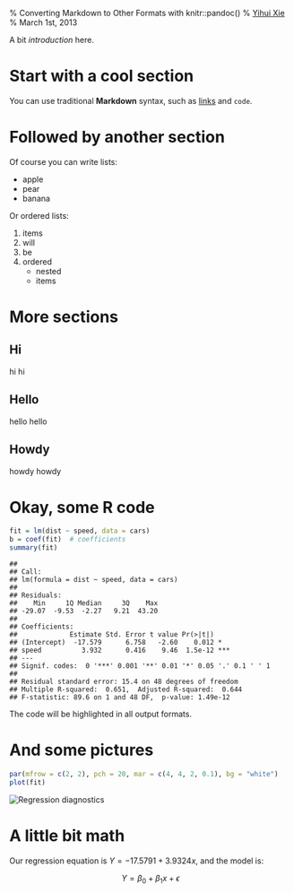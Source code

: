 % Converting Markdown to Other Formats with knitr::pandoc()
% [Yihui Xie](http://yihui.name)
% March 1st, 2013

<!--pandoc
t: html
s:
mathjax:
number-sections:

t: latex
number-sections:
-->

A bit _introduction_ here.

# Start with a cool section

You can use traditional **Markdown** syntax, such as [links](http://yihui.name/knitr) and `code`.

# Followed by another section

Of course you can write lists:

- apple
- pear
- banana

Or ordered lists:

1. items
1. will
1. be
1. ordered
    - nested
    - items

# More sections

## Hi

hi hi

## Hello

hello hello

## Howdy

howdy howdy

# Okay, some R code


```r
fit = lm(dist ~ speed, data = cars)
b = coef(fit)  # coefficients
summary(fit)
```

```
## 
## Call:
## lm(formula = dist ~ speed, data = cars)
## 
## Residuals:
##    Min     1Q Median     3Q    Max 
## -29.07  -9.53  -2.27   9.21  43.20 
## 
## Coefficients:
##             Estimate Std. Error t value Pr(>|t|)    
## (Intercept)  -17.579      6.758   -2.60    0.012 *  
## speed          3.932      0.416    9.46  1.5e-12 ***
## ---
## Signif. codes:  0 '***' 0.001 '**' 0.01 '*' 0.05 '.' 0.1 ' ' 1
## 
## Residual standard error: 15.4 on 48 degrees of freedom
## Multiple R-squared:  0.651,	Adjusted R-squared:  0.644 
## F-statistic: 89.6 on 1 and 48 DF,  p-value: 1.49e-12
```

The code will be highlighted in all output formats.

# And some pictures


```r
par(mfrow = c(2, 2), pch = 20, mar = c(4, 4, 2, 0.1), bg = "white")
plot(fit)
```

![Regression diagnostics](http://animation.r-forge.r-project.org/knitr-ex/figure/088-pandoc-embedded-lm-vis.png) 

# A little bit math

Our regression equation is $Y=-17.5791+3.9324x$, and the model is:

$$ Y = \beta_0 + \beta_1 x + \epsilon$$

